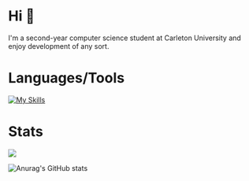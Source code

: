 # Hi :wave:


 I'm a second-year computer science student at Carleton University and enjoy development of any sort.
 

 
# Languages/Tools
[![My Skills](https://skillicons.dev/icons?i=py,java,c,js,react,html,css,github,git,neovim,idea,vscode&perline=6)](https://skillicons.dev)

# Stats
![](https://komarev.com/ghpvc/?username=surgicalbear&color=lightgrey)

![Anurag's GitHub stats](https://github-readme-stats.vercel.app/api?username=surgicalbear&show_icons=true&theme=discord_old_blurple) 




